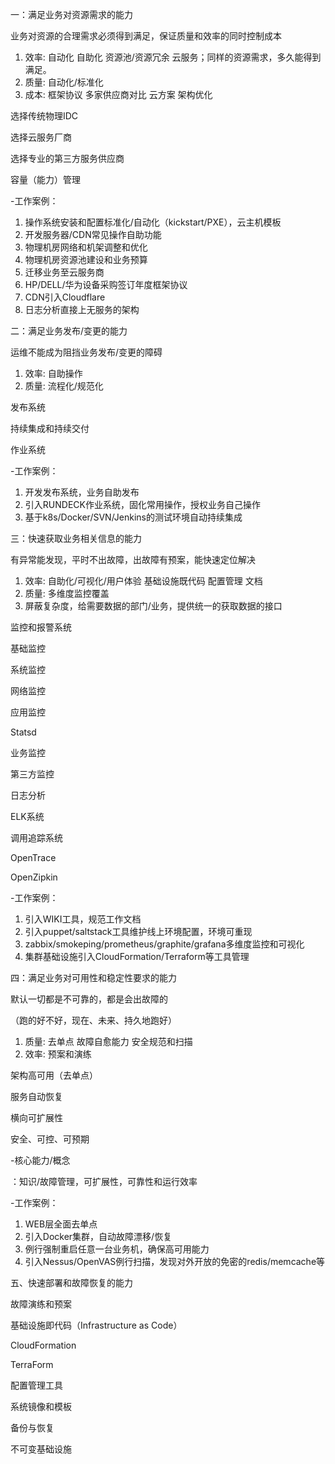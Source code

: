   


一：满足业务对资源需求的能力

  


业务对资源的合理需求必须得到满足，保证质量和效率的同时控制成本

  


1. 效率: 自动化 自助化 资源池/资源冗余 云服务；同样的资源需求，多久能得到满足。
2. 质量: 自动化/标准化
3. 成本: 框架协议 多家供应商对比 云方案 架构优化

  


选择传统物理IDC

  


选择云服务厂商

  


选择专业的第三方服务供应商

  


容量（能力）管理

  


-工作案例：

1. 操作系统安装和配置标准化/自动化（kickstart/PXE），云主机模板
2. 开发服务器/CDN常见操作自助功能
3. 物理机房网络和机架调整和优化
4. 物理机房资源池建设和业务预算
5. 迁移业务至云服务商
6. HP/DELL/华为设备采购签订年度框架协议
7. CDN引入Cloudflare
8. 日志分析直接上无服务的架构

  


  


二：满足业务发布/变更的能力

  


运维不能成为阻挡业务发布/变更的障碍

  


1. 效率: 自助操作
2. 质量: 流程化/规范化

  


发布系统

  


持续集成和持续交付

  


作业系统

  


-工作案例：

1. 开发发布系统，业务自助发布
2. 引入RUNDECK作业系统，固化常用操作，授权业务自己操作
3. 基于k8s/Docker/SVN/Jenkins的测试环境自动持续集成

  


  


三：快速获取业务相关信息的能力

  


有异常能发现，平时不出故障，出故障有预案，能快速定位解决

1. 效率: 自助化/可视化/用户体验 基础设施既代码 配置管理 文档
2. 质量: 多维度监控覆盖
3. 屏蔽复杂度，给需要数据的部门/业务，提供统一的获取数据的接口

  


监控和报警系统

基础监控

系统监控

网络监控

应用监控

Statsd

业务监控

第三方监控

  


日志分析

ELK系统

  


调用追踪系统

OpenTrace

OpenZipkin

  


-工作案例：

1. 引入WIKI工具，规范工作文档
2. 引入puppet/saltstack工具维护线上环境配置，环境可重现
3. zabbix/smokeping/prometheus/graphite/grafana多维度监控和可视化
4. 集群基础设施引入CloudFormation/Terraform等工具管理

  


  


四：满足业务对可用性和稳定性要求的能力

  


默认一切都是不可靠的，都是会出故障的

（跑的好不好，现在、未来、持久地跑好）

1. 质量: 去单点 故障自愈能力 安全规范和扫描
2. 效率: 预案和演练

  


架构高可用（去单点）

  


服务自动恢复

  


横向可扩展性

  


安全、可控、可预期

  


-核心能力/概念

：知识/故障管理，可扩展性，可靠性和运行效率

  


-工作案例：

1. WEB层全面去单点
2. 引入Docker集群，自动故障漂移/恢复
3. 例行强制重启任意一台业务机，确保高可用能力
4. 引入Nessus/OpenVAS例行扫描，发现对外开放的免密的redis/memcache等

  


  


五、快速部署和故障恢复的能力

  


故障演练和预案

  


基础设施即代码（Infrastructure as Code）

CloudFormation

TerraForm

  


配置管理工具

  


系统镜像和模板

  


备份与恢复

  


不可变基础设施

  




